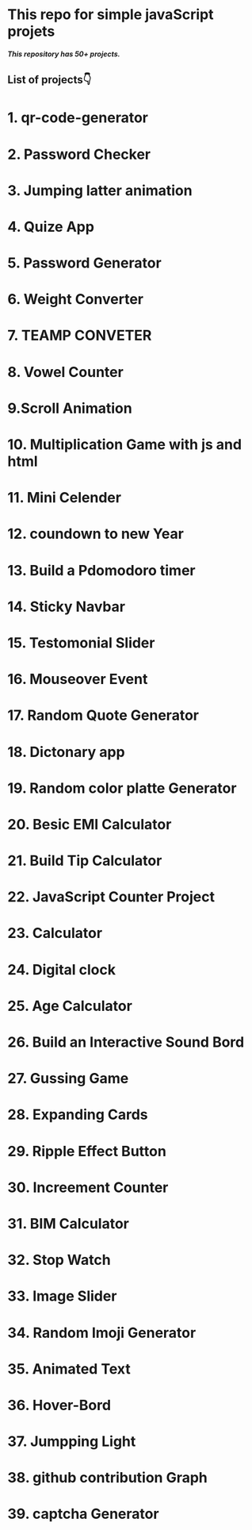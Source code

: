 # This repo for simple javaScript projets

##### This repository has 50+ projects.

## List of projects👇

# 1. qr-code-generator  

# 2. Password Checker

# 3. Jumping latter animation

# 4. Quize App

# 5. Password Generator

# 6. Weight Converter

# 7. TEAMP CONVETER

# 8. Vowel Counter

# 9.Scroll Animation

# 10. Multiplication Game with js and html

# 11. Mini Celender 

# 12. coundown to new Year 

# 13. Build a Pdomodoro timer

# 14. Sticky Navbar

# 15. Testomonial Slider

# 16. Mouseover Event

# 17. Random Quote Generator

# 18. Dictonary app

# 19. Random color platte Generator

# 20. Besic EMI Calculator

# 21. Build Tip Calculator

# 22. JavaScript Counter Project

# 23. Calculator

# 24. Digital clock

# 25. Age Calculator

# 26. Build an Interactive Sound Bord 

# 27. Gussing Game

# 28. Expanding Cards

# 29. Ripple Effect Button

# 30. Increement Counter

# 31. BIM Calculator

# 32. Stop Watch

# 33. Image Slider

# 34. Random Imoji Generator

# 35. Animated Text

# 36. Hover-Bord

# 37. Jumpping Light

# 38. github contribution Graph

# 39. captcha Generator
